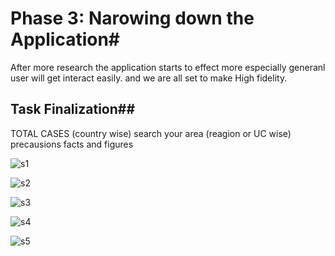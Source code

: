 # Phase 3: Narowing down the Application#
After more research the application starts to effect more especially generanl user will get interact easily. and we are all set to make High fidelity.

## Task Finalization##
TOTAL CASES (country wise)
search your area (reagion or UC wise)
precausions
facts and figures



![s1](https://user-images.githubusercontent.com/47965706/88883321-7d04c200-d24d-11ea-9900-fcd2d226653f.jpg)

![s2](https://user-images.githubusercontent.com/47965706/88883332-80984900-d24d-11ea-8f91-598f59fc8e19.jpg)

![s3](https://user-images.githubusercontent.com/47965706/88883337-83933980-d24d-11ea-9823-fa0e5a7c9a88.jpg)

![s4](https://user-images.githubusercontent.com/47965706/88883342-855cfd00-d24d-11ea-9061-22e76905df84.jpg)

![s5](https://user-images.githubusercontent.com/47965706/88883345-868e2a00-d24d-11ea-834c-5ef324496fe9.jpg)
